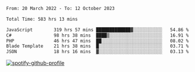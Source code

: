 <!--START_SECTION:waka-->

```txt
From: 20 March 2022 - To: 12 October 2023

Total Time: 583 hrs 13 mins

JavaScript        319 hrs 57 mins █████████████▓░░░░░░░░░░░   54.86 %
C#                98 hrs 38 mins  ████▒░░░░░░░░░░░░░░░░░░░░   16.91 %
PHP               46 hrs 47 mins  ██░░░░░░░░░░░░░░░░░░░░░░░   08.02 %
Blade Template    21 hrs 38 mins  █░░░░░░░░░░░░░░░░░░░░░░░░   03.71 %
JSON              18 hrs 16 mins  ▓░░░░░░░░░░░░░░░░░░░░░░░░   03.13 %
```

<!--END_SECTION:waka-->
[![spotify-github-profile](https://spotify-github-profile.vercel.app/api/view?uid=c00zprrvy9xiloa9qnco3hmng&cover_image=true&theme=novatorem&show_offline=false&background_color=121212&bar_color=53b14f&bar_color_cover=false)](https://spotify-github-profile.vercel.app/api/view?uid=c00zprrvy9xiloa9qnco3hmng&redirect=true)



